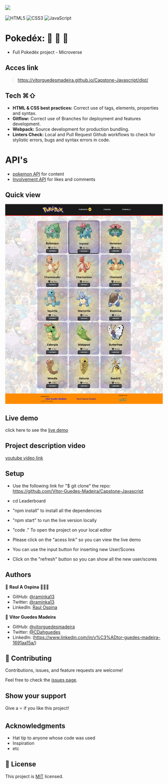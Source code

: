 ![](https://img.shields.io/badge/Microverse-blueviolet)

![HTML5](https://img.shields.io/badge/html5-%23E34F26.svg?style=for-the-badge&logo=html5&logoColor=white) ![CSS3](https://img.shields.io/badge/css3-%231572B6.svg?style=for-the-badge&logo=css3&logoColor=white) ![JavaScript](https://img.shields.io/badge/javascript-%23323330.svg?style=for-the-badge&logo=javascript&logoColor=%23F7DF1E)
# Pokedéx: 🐛 🦎 🐾
- Full Pokedéx project - Microverse

## Acces link
> https://vitorguedesmadeira.github.io/Capstone-Javascript/dist/

## Tech ⌘⇧
- **HTML & CSS best practices:** Correct use of tags, elements, properties and syntax.
- **Gitflow:**  Correct use of Branches for deployment and features development.
- **Webpack:**  Source development for production bundling.
- **Linters Check:** Local and Pull Request Github workflows to check for stylistic errors, bugs and syntax errors in code.

# API's
- [pokemon API](https://pokeapi.co/) for content
- [Involvement API](https://www.notion.so/microverse/Involvement-API-869e60b5ad104603aa6db59e08150270) for likes and comments

## Quick view
![](./src/images/quickView.png)

## Live demo
click here to see the [live demo](https://vitorguedesmadeira.github.io/Capstone-Javascript/dist/)

## Project description video
[youtube video link](https://youtu.be/zLjGvqVCOUI)

## Setup

- Use the following link for "$ git clone" the repo:
https://github.com/Vitor-Guedes-Madeira/Capstone-Javascript
- cd Leaderboard
- "npm install" to install all the dependencies
- "npm start" to run the live version locally
- "code ." To open the project on your local editor

- Please click on the "acess link" so you can view the live demo
- You can use the input button for inserting new User/Scores
- Click on the "refresh" button so you can show all the new user/scores

## Authors

👤 **Raul A Ospina** 🧑🏻‍💻
- GitHub: [@raminka13](https://github.com/raminka13)
- Twitter: [@raminka13](https://twitter.com/raminka13)
- LinkedIn: [Raul Ospina](http://linkedin.com/in/raul-ospina-83232614)

👤 **Vitor Guedes Madeira**
- GitHub: [@vitorguedesmadeira](https://github.com/VitorGuedesMadeira)
- Twitter: [@CDahguedes](https://twitter.com/CDahguedes)
- LinkedIn: (https://www.linkedin.com/in/v%C3%ADtor-guedes-madeira-1691aa15a/)

## 🤝 Contributing

Contributions, issues, and feature requests are welcome!

Feel free to check the [issues page](../../issues/).

## Show your support

Give a ⭐️ if you like this project!

## Acknowledgments

- Hat tip to anyone whose code was used
- Inspiration
- etc

## 📝 License

This project is [MIT](./MIT.md) licensed.
